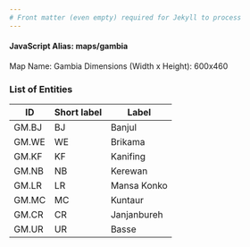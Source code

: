 ```yaml
---
# Front matter (even empty) required for Jekyll to process
---
```


#### JavaScript Alias: maps/gambia

Map Name: Gambia
Dimensions (Width x Height): 600x460

### List of Entities

ID | Short label | Label
---|---|---|
GM.BJ|BJ|Banjul
GM.WE|WE|Brikama
GM.KF|KF|Kanifing
GM.NB|NB|Kerewan
GM.LR|LR|Mansa Konko
GM.MC|MC|Kuntaur
GM.CR|CR|Janjanbureh
GM.UR|UR|Basse
